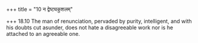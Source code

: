 +++
title = "10 न द्वेष्ट्यकुशलम्"

+++
18.10 The man of renunciation, pervaded by purity, intelligent, and with
his doubts cut asunder, does not hate a disagreeable work nor is he
attached to an agreeable one.
